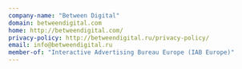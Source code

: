 ```yaml
---
company-name: "Between Digital"
domain: betweendigital.com
home: http://betweendigital.com/
privacy-policy: http://betweendigital.ru/privacy-policy/
email: info@betweendigital.ru
member-of: "Interactive Advertising Bureau Europe (IAB Europe)"
---
```





